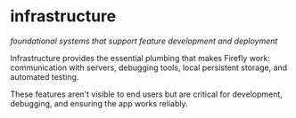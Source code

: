 # infrastructure
*foundational systems that support feature development and deployment*

Infrastructure provides the essential plumbing that makes Firefly work: communication with servers, debugging tools, local persistent storage, and automated testing.

These features aren't visible to end users but are critical for development, debugging, and ensuring the app works reliably.

